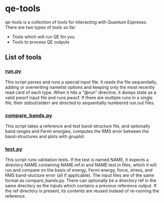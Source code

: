 qe-tools
========

qe-tools is a collection of tools for interacting with Quantum Espresso.
There are two types of tools so far:

 * Tools which will run QE for you
 * Tools to process QE outputs

List of tools
-------------

### [run.py](run.py)

This script parses and runs a special input file.  It reads the file sequentially,
adding or overwriting namelist options and keeping only the most recently read
card of each type.  When it hits a "@run" directive, it dumps state as a valid
pwscf input file and runs pwscf.  If there are multiple runs in a single file, 
their stdout/stderr are directed to sequentially numbered run.out files.

### [compare_bands.py](compare_bands.py)

This script takes a reference and test band-structure file, and optionally band
ranges and Fermi energies, computes the RMS error between the band-structures
and plots with gnuplot.

### [test.py](test.py)

This script runs validation tests.  If the test is named NAME, it expects
a directory NAME containing NAME.ref.in and NAME.test.in files, which it 
will run and compare on the basis of energy, Fermi energy, force, stress,
and RMS band-stucture error (all if applicable).  The input files are of the
same format as compare\_bands.py.  There can optionally be a directory ref
in the same directory as the inputs which contains a previous reference output.
If the ref directory is present, its contents are reused instead of re-running
the reference.

